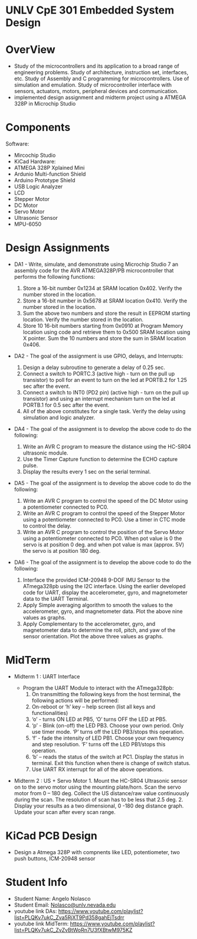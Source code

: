 # UNLV CpE 301 Embedded System Design

# OverView
* Study of the microcontrollers and its application to a broad range of engineering problems.
Study of architecture, instruction set, interfaces, etc. Study of Assembly and C
programming for microcontrollers. Use of simulation and emulation. Study of
microcontroller interface with sensors, actuators, motors, peripheral devices and
communication. 
* implemented design assignment and midterm project using a ATMEGA 328P in Microchip Studio

# Components
Software:
* Mircochip Studio
* KiCad
Hardware:
* ATMEGA 328P Xplained Mini
* Ardunio Multi-function Shield
* Arduino Prototype Shield
* USB Logic Analyzer
* LCD
* Stepper Motor
* DC Motor
* Servo Motor
* Ultrasonic Sensor
* MPU-6050

# Design Assignments
* DA1 - Write, simulate, and demonstrate using Microchip Studio 7 an assembly code for the AVR
ATMEGA328P/PB microcontroller that performs the following functions:
    1. Store a 16-bit number 0x1234 at SRAM location 0x402. Verify the number stored in the
    location.
    2. Store a 16-bit number in 0x5678 at SRAM location 0x410. Verify the number stored in the
    location.
    3. Sum the above two numbers and store the result in EEPROM starting location. Verify the
    number stored in the location.
    4. Store 10 16-bit numbers starting from 0x0910 at Program Memory location using code and
    retrieve them to 0x500 SRAM location using X pointer. Sum the 10 numbers and store the
    sum in SRAM location 0x406.

* DA2 - The goal of the assignment is use GPIO, delays, and Interrupts:
    1. Design a delay subroutine to generate a delay of 0.25 sec.
    2. Connect a switch to PORTC.3 (active high - turn on the pull up transistor) to poll for an event to
    turn on the led at PORTB.2 for 1.25 sec after the event.
    3. Connect a switch to INT0 (PD2 pin) (active high - turn on the pull up transistor) and using an
    interrupt mechanism turn on the led at PORTB.1 for 0.5 sec after the event.
    4. All of the above constitutes for a single task. Verify the delay using simulation and logic analyzer.

 * DA4 - The goal of the assignment is to develop the above code to do the following:
    1. Write an AVR C program to measure the distance using the HC-SR04 ultrasonic module.
    2. Use the Timer Capture function to determine the ECHO capture pulse.
    3. Display the results every 1 sec on the serial terminal.

 * DA5 - The goal of the assignment is to develop the above code to do the following:
    1. Write an AVR C program to control the speed of the DC Motor using a potentiometer connected to PC0.
    2. Write an AVR C program to control the speed of the Stepper Motor using a potentiometer connected to PC0. Use a timer in CTC mode to control the delay.
    3. Write an AVR C program to control the position of the Servo Motor using a potentiometer connected to PC0. When pot value is 0 the servo is at position 0 deg. and when pot value is max (approx. 5V) 
       the servo is at position 180 deg.

 * DA6 - The goal of the assignment is to develop the above code to do the following:
    1. Interface the provided ICM-20948 9-DOF IMU Sensor to the ATmega328pb using the I2C
    interface. Using the earlier developed code for UART, display the accelerometer, gyro, and magnetometer data to the UART Terminal.
    2. Apply Simple averaging algorithm to smooth the values to the accelerometer, gyro, and magnetometer data. Plot the above nine values as graphs.
    3. Apply Complementary to the accelerometer, gyro, and magnetometer data to determine the roll, pitch, and yaw of the sensor orientation. Plot the above three values as graphs.

# MidTerm
* Midterm 1 : UART Interface
   - Program the UART Module to interact with the ATmega328pb:
        1. On transmitting the following keys from the host terminal, the following actions will be performed:
        1. On-reboot or ‘h’ key – help screen (list all keys and functionalities)
        2. ‘o’ - turns ON LED at PB5, ‘O’ turns OFF the LED at PB5.
        3. ‘p’ - Blink (on-off) the LED PB3. Choose your own period. Only use timer mode. ‘P’ turns off
        the LED PB3/stops this operation.
        4. ‘f’ - fade the intensity of LED PB1. Choose your own frequency and step resolution. ‘F’ turns
        off the LED PB1/stops this operation.
        5. ‘b’ – reads the status of the switch at PC1. Display the status in terminal. Exit this function
        when there is change of switch status.
        6. Use UART RX interrupt for all of the above operations.

* Midterm 2 : US + Servo Motor
      1. Mount the HC-SR04 Ultrasonic sensor on to the servo motor using the mounting plate/horn. Scan
    the servo motor from 0 – 180 deg. Collect the US distance/raw value continuously during the scan.
    The resolution of scan has to be less that 2.5 deg.
    2. Display your results as a two dimensional, 0 -180 deg distance graph. Update your scan after every
    scan range. 

# KiCad PCB Design
* Design a Atmega 328P with compnents like LED, potentiometer, two push buttons, ICM-20948 sensor

# Student Info
* Student Name: Angelo Nolasco
* Student Email: Nolasco@unlv.nevada.edu
* youtube link DAs: https://www.youtube.com/playlist?list=PLQKv7ukC_Zva5RjXT9Pd358gahEjTsdrr 
* youtube link MidTerm: https://www.youtube.com/playlist?list=PLQKv7ukC_ZvZvBtWoRn7U3fXBtwM975KZ


